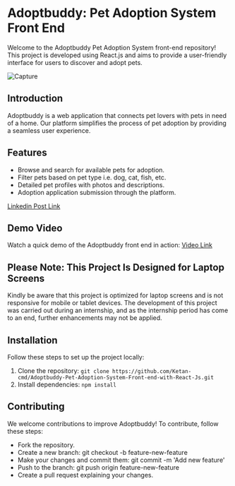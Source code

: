 # Adoptbuddy: Pet Adoption System Front End

Welcome to the Adoptbuddy Pet Adoption System front-end repository! This project is developed using React.js and aims to provide a user-friendly interface for users to discover and adopt pets.

![Capture](https://github.com/Ketan-cmd/Adoptbuddy-Pet-Adoption-System-Front-end-with-React-Js/assets/114513868/a7d18bd8-db40-4729-ad56-5d4d90b7571f)

## Introduction
Adoptbuddy is a web application that connects pet lovers with pets in need of a home. Our platform simplifies the process of pet adoption by providing a seamless user experience.

## Features
- Browse and search for available pets for adoption.
- Filter pets based on pet type i.e. dog, cat, fish, etc.
- Detailed pet profiles with photos and descriptions.
- Adoption application submission through the platform.

[Linkedin Post Link](https://www.linkedin.com/posts/Ketan-cmd_Adoptbuddy-petadoptionsystem-reactjs-activity-7097093926435663872-74zE?utm_source=share&utm_medium=member_desktop)

## Demo Video
Watch a quick demo of the Adoptbuddy front end in action:
[Video Link](https://github.com/Ketan-cmd/Adoptbuddy-Pet-Adoption-System-Front-end-with-React-Js/assets/114513868/763719d5-10e2-4171-8d1c-837d4edecf6b)

## **Please Note: This Project Is Designed for Laptop Screens**
Kindly be aware that this project is optimized for laptop screens and is not responsive for mobile or tablet devices. The development of this project was carried out during an internship, and as the internship period has come to an end, further enhancements may not be applied.

## Installation
Follow these steps to set up the project locally:

1. Clone the repository: `git clone https://github.com/Ketan-cmd/Adoptbuddy-Pet-Adoption-System-Front-end-with-React-Js.git`
2. Install dependencies: `npm install`

## Contributing
We welcome contributions to improve Adoptbuddy! To contribute, follow these steps:
- Fork the repository.
- Create a new branch: git checkout -b feature-new-feature
- Make your changes and commit them: git commit -m 'Add new feature'
- Push to the branch: git push origin feature-new-feature
- Create a pull request explaining your changes.
